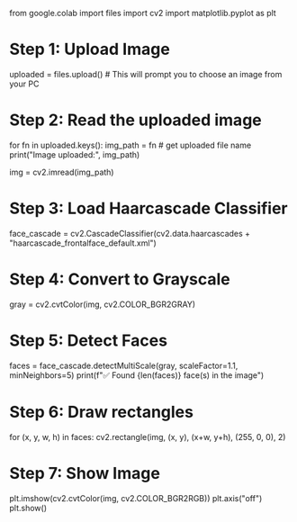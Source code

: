 from google.colab import files
import cv2
import matplotlib.pyplot as plt

# Step 1: Upload Image
uploaded = files.upload()   # This will prompt you to choose an image from your PC

# Step 2: Read the uploaded image
for fn in uploaded.keys():
    img_path = fn  # get uploaded file name
    print("Image uploaded:", img_path)

img = cv2.imread(img_path)

# Step 3: Load Haarcascade Classifier
face_cascade = cv2.CascadeClassifier(cv2.data.haarcascades + "haarcascade_frontalface_default.xml")

# Step 4: Convert to Grayscale
gray = cv2.cvtColor(img, cv2.COLOR_BGR2GRAY)

# Step 5: Detect Faces
faces = face_cascade.detectMultiScale(gray, scaleFactor=1.1, minNeighbors=5)
print(f"✅ Found {len(faces)} face(s) in the image")

# Step 6: Draw rectangles
for (x, y, w, h) in faces:
    cv2.rectangle(img, (x, y), (x+w, y+h), (255, 0, 0), 2)

# Step 7: Show Image
plt.imshow(cv2.cvtColor(img, cv2.COLOR_BGR2RGB))
plt.axis("off")
plt.show()
